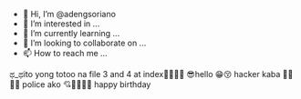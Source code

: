 - 👋 Hi, I’m @adengsoriano
- 👀 I’m interested in ...
- 🌱 I’m currently learning ...
- 💞️ I’m looking to collaborate on ...
- 📫 How to reach me ...

<!---
adengsoriano/adengsoriano is a ✨ special ✨ repository because its `README.md` (this file) appears on your GitHub profile.
You can click the Preview link to take a look at your changes.
--->
ಥ_ಥito yong totoo na file 3 and 4 at index🤷‍♂️🤦‍♂️
😎hello
😁😚 hacker kaba 
🚓🚓🚓🚓 police ako
💘💢🎈🎪🎁 happy birthday
